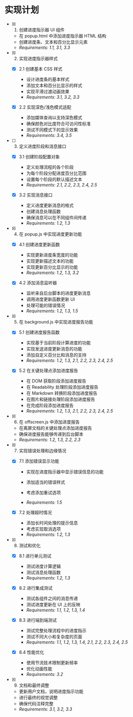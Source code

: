# 实现计划

- [x] 1. 创建进度指示器 UI 组件

  - 在 popup.html 中添加进度指示器 HTML 结构
  - 创建进度条、文本和百分比显示元素
  - _Requirements: 1.1, 3.1, 3.3_

- [x] 2. 实现进度指示器样式


  - [x] 2.1 创建基本 CSS 样式

    - 设计进度条的基本样式
    - 添加文本和百分比显示的样式
    - 实现平滑过渡动画效果
    - _Requirements: 3.1, 3.2, 3.3_

  - [x] 2.2 实现深色/浅色模式适配

    - 添加媒体查询以支持深色模式
    - 确保颜色对比度符合可访问性标准
    - 测试不同模式下的显示效果
    - _Requirements: 3.4, 3.5_

- [ ] 3. 定义进度阶段和消息接口



  - [x] 3.1 创建阶段配置对象

    - 定义处理流程的各个阶段
    - 为每个阶段分配进度百分比范围
    - 设置每个阶段的默认描述文本
    - _Requirements: 2.1, 2.2, 2.3, 2.4, 2.5_

  - [x] 3.2 实现消息接口

    - 定义进度更新消息的格式
    - 创建消息处理函数
    - 确保消息可以在不同组件间传递
    - _Requirements: 1.2, 1.3_

- [x] 4. 在 popup.js 中实现进度更新功能


  - [x] 4.1 创建进度更新函数

    - 实现更新进度条宽度的功能
    - 实现更新描述文本的功能
    - 实现更新百分比显示的功能
    - _Requirements: 1.2, 1.3, 3.2_

  - [x] 4.2 添加消息监听器

    - 监听来自后台脚本的进度更新消息
    - 调用进度更新函数更新 UI
    - 处理可能的错误情况
    - _Requirements: 1.2, 1.3, 1.5_

- [x] 5. 在 background.js 中实现进度报告功能


  - [x] 5.1 创建进度报告函数

    - 实现基于当前阶段计算进度的功能
    - 实现发送进度更新消息的功能
    - 添加自定义百分比和消息的支持
    - _Requirements: 1.2, 1.3, 2.1, 2.2, 2.3, 2.4, 2.5_

  - [x] 5.2 在关键处理点添加进度报告

    - 在 DOM 获取阶段添加进度报告
    - 在 Readability 处理阶段添加进度报告
    - 在 Markdown 转换阶段添加进度报告
    - 在图片和链接处理阶段添加进度报告
    - 在完成阶段添加进度报告
    - _Requirements: 1.2, 1.3, 2.1, 2.2, 2.3, 2.4, 2.5_

- [x] 6. 在 offscreen.js 中添加进度报告


  - 在离屏文档的关键处理点添加进度报告
  - 确保进度报告能够传递到后台脚本
  - _Requirements: 1.2, 1.3, 2.2, 2.3_

- [x] 7. 实现错误处理和边缘情况


  - [x] 7.1 添加错误显示功能

    - 实现在进度指示器中显示错误信息的功能
    - 添加适当的错误样式
    - 考虑添加重试选项

    - _Requirements: 1.5_

  - [x] 7.2 处理超时情况


    - 添加长时间处理的提示信息
    - 考虑实现取消选项
    - _Requirements: 1.2, 1.3_

- [x] 8. 测试和优化


  - [x] 8.1 进行单元测试



    - 测试进度计算逻辑
    - 测试消息处理函数
    - _Requirements: 1.2, 1.3_

  - [x] 8.2 进行集成测试


    - 测试各组件之间的消息传递
    - 测试进度更新在 UI 上的反映
    - _Requirements: 1.1, 1.2, 1.3, 1.4_

  - [x] 8.3 进行端到端测试


    - 测试完整处理流程中的进度指示
    - 测试不同大小和复杂度的页面
    - _Requirements: 1.1, 1.2, 1.3, 1.4, 2.1, 2.2, 2.3, 2.4, 2.5_

  - [x] 8.4 性能优化






    - 使用节流技术限制更新频率
    - 优化动画性能
    - _Requirements: 3.2_

- [x] 9. 文档和最终调整


  - 更新用户文档，说明进度指示功能
  - 进行最终的视觉调整
  - 确保代码注释完整
  - _Requirements: 3.1, 3.2, 3.3_
